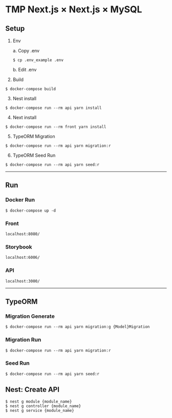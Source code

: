 # TMP Next.js × Next.js × MySQL

## Setup

1. Env

   a. Copy .env

   ```
   $ cp .env_example .env
   ```

   b. Edit .env

2. Build

```
$ docker-compose build
```

3. Nest install

```
$ docker-compose run --rm api yarn install
```

4. Next install

```
$ docker-compose run --rm front yarn install
```

5. TypeORM Migration

```
$ docker-compose run --rm api yarn migration:r
```

6. TypeORM Seed Run

```
$ docker-compose run --rm api yarn seed:r
```

---

## Run

### Docker Run

```
$ docker-compose up -d
```

### Front

```
localhost:8080/
```

### Storybook

```
localhost:6006/
```

### API

```
localhost:3000/
```

---

## TypeORM

### Migration Generate

```
$ docker-compose run --rm api yarn migration:g {Model}Migration
```

### Migration Run

```
$ docker-compose run --rm api yarn migration:r
```

### Seed Run

```
$ docker-compose run --rm api yarn seed:r
```

## Nest: Create API

```
$ nest g module {module_name}
$ nest g controller {module_name}
$ nest g service {module_name}
```
